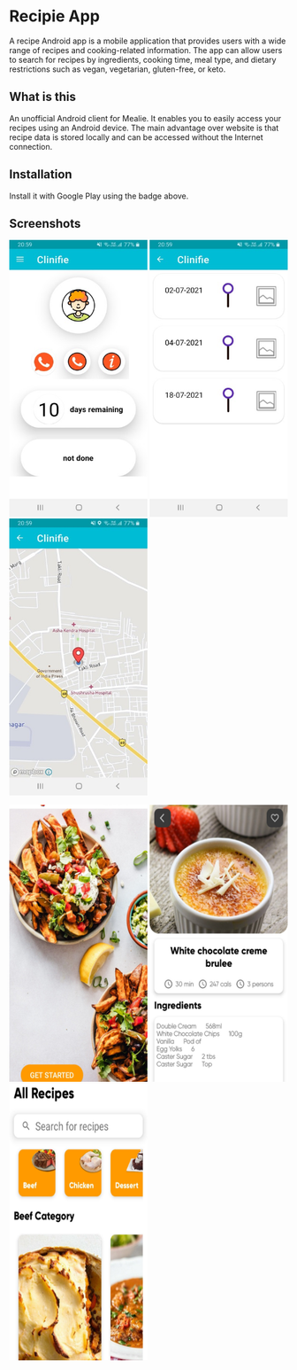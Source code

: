 


# Recipie App
A recipe Android app is a mobile application that provides users with a wide range of recipes and cooking-related information. The app can allow users to search for recipes by ingredients, cooking time, meal type, and dietary restrictions such as vegan, vegetarian, gluten-free, or keto.

## What is this
An unofficial Android client for Mealie. It enables you to easily access your recipes using an Android device. The main advantage over website is that recipe data is stored locally and can be accessed without the Internet connection.

## Installation
Install it with Google Play using the badge above.
    
## Screenshots
<img src="https://raw.githubusercontent.com/aniket691/CLINIFIE/main/app/images/126812758-c9ea5e30-68d6-4732-a3ed-e472b3d440b8.jpg?token=GHSAT0AAAAAACBTDAQA66XVH65IEDFRCPX4ZB7SZDQ" height="500" width="250"> <img src="https://raw.githubusercontent.com/aniket691/CLINIFIE/main/app/images/126813448-20685b77-1d06-4e2f-8a5b-1740296a6aca.jpg?token=GHSAT0AAAAAACBTDAQB3F4PSOUNK67LIDGGZB7S6BA" height="500" width="250"> <img src="https://raw.githubusercontent.com/aniket691/CLINIFIE/main/app/images/126813970-49d2c5ab-59fc-4d03-a3d6-91a84ee68731.jpg?token=GHSAT0AAAAAACBTDAQAOEPDO3IXJL36ODROZB7S6WQ" height="500" width="250">

<img src="https://raw.githubusercontent.com/aniket691/RecipeApp/master/app/src/main/assets/Image1.jpg" height="500" width="250">             <img src="https://raw.githubusercontent.com/aniket691/RecipeApp/master/app/src/main/assets/image2.jpg" height="500" width="250">                  <img src="https://raw.githubusercontent.com/aniket691/RecipeApp/master/app/src/main/assets/image3.jpg" height="500" width="250">


